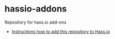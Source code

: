 # hassio-addons

Repository for hass.io add-ons

- [Instructions how to add this repository to Hass.io](https://home-assistant.io/hassio/installing_third_party_addons/)
